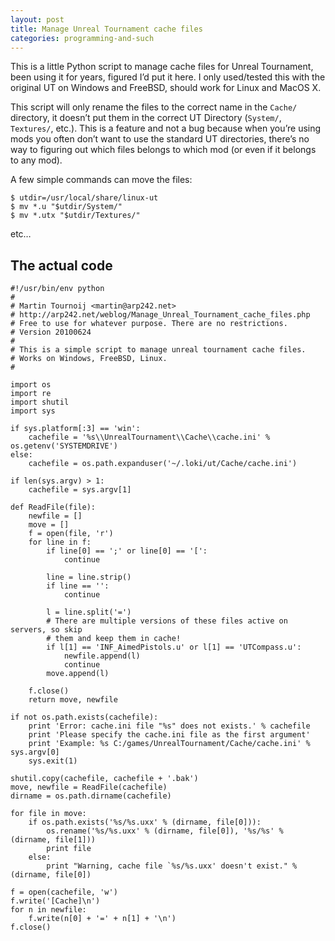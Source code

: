 ```yaml
---
layout: post
title: Manage Unreal Tournament cache files
categories: programming-and-such
---
```


This is a little Python script to manage cache files for Unreal Tournament, been
using it for years, figured I’d put it here. I only used/tested this with the
original UT on Windows and FreeBSD, should work for Linux and MacOS X.

This script will only rename the files to the correct name in the `Cache/`
directory, it doesn’t put them in the correct UT Directory (`System/`,
`Textures/`, etc.).
This is a feature and not a bug because when you’re using mods you often don’t
want to use the standard UT directories, there’s no way to figuring out which
files belongs to which mod (or even if it belongs to any mod).

A few simple commands can move the files:

	$ utdir=/usr/local/share/linux-ut
	$ mv *.u "$utdir/System/"
	$ mv *.utx "$utdir/Textures/"

etc…

The actual code
---------------

	#!/usr/bin/env python
	#
	# Martin Tournoij <martin@arp242.net>
	# http://arp242.net/weblog/Manage_Unreal_Tournament_cache_files.php
	# Free to use for whatever purpose. There are no restrictions.
	# Version 20100624
	#
	# This is a simple script to manage unreal tournament cache files.
	# Works on Windows, FreeBSD, Linux.
	#

	import os
	import re
	import shutil
	import sys

	if sys.platform[:3] == 'win':
		cachefile = '%s\\UnrealTournament\\Cache\\cache.ini' % os.getenv('SYSTEMDRIVE')
	else:
		cachefile = os.path.expanduser('~/.loki/ut/Cache/cache.ini')

	if len(sys.argv) > 1:
		cachefile = sys.argv[1]

	def ReadFile(file):
		newfile = []
		move = []
		f = open(file, 'r')
		for line in f:
			if line[0] == ';' or line[0] == '[':
				continue

			line = line.strip()
			if line == '':
				continue

			l = line.split('=')
			# There are multiple versions of these files active on servers, so skip
			# them and keep them in cache!
			if l[1] == 'INF_AimedPistols.u' or l[1] == 'UTCompass.u':
				newfile.append(l)
				continue
			move.append(l)

		f.close()
		return move, newfile

	if not os.path.exists(cachefile):
		print 'Error: cache.ini file "%s" does not exists.' % cachefile
		print 'Please specify the cache.ini file as the first argument'
		print 'Example: %s C:/games/UnrealTournament/Cache/cache.ini' % sys.argv[0]
		sys.exit(1)

	shutil.copy(cachefile, cachefile + '.bak')
	move, newfile = ReadFile(cachefile)
	dirname = os.path.dirname(cachefile)

	for file in move:
		if os.path.exists('%s/%s.uxx' % (dirname, file[0])):
			os.rename('%s/%s.uxx' % (dirname, file[0]), '%s/%s' % (dirname, file[1]))
			print file
		else:
			print "Warning, cache file `%s/%s.uxx' doesn't exist." % (dirname, file[0])

	f = open(cachefile, 'w')
	f.write('[Cache]\n')
	for n in newfile:
		f.write(n[0] + '=' + n[1] + '\n')
	f.close()
